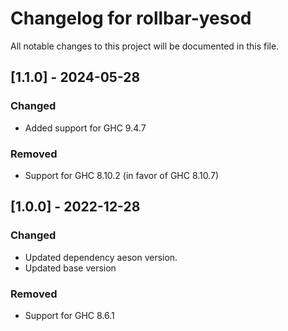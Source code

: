 # Changelog for rollbar-yesod

All notable changes to this project will be documented in this file.

## [1.1.0] - 2024-05-28

### Changed
- Added support for GHC 9.4.7

### Removed
- Support for GHC 8.10.2 (in favor of GHC 8.10.7)

## [1.0.0] - 2022-12-28

### Changed

- Updated dependency aeson version.
- Updated base version

### Removed

- Support for GHC 8.6.1
